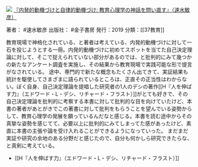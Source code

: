 ![](https://gyazo.com/d738a59c3fdf73a536462b44f48523c8.jpg)
[『内発的動機づけと自律的動機づけ: 教育心理学の神話を問い直す』（速水敏彦）](https://amzn.to/46v6tsY)

著者： #速水敏彦 
出版社： #金子書房 
発行：2019
分類：[[37教育]]

教育現場で神格化されている、と著者は考えている、内発的動機づけに対して一石を投じようとする一冊。内発的動機づけに初めてスポットを当てた自己決定理論に対して、そこで捉えられていない部分があるのでは、と批判的にみて幾つかの新たなアンケート調査を実施し、その結果から教育現場で実践可能な形で提言がなされている。
途中、専門的で新たな概念もたくさん出てきて、実証結果も統計を駆使してさまざまに語られているところは、正直その正当性はわからない。ぼく自身、自己決定理論を提唱した研究者の1人のデシの著作[[H『人を伸ばす力』（エドワード・L・デシ、リチャード・フラスト）]]がとても好きで、その自己決定理論を批判的に考察する本書に対して批判的な目を向けていたけど、本書の著者があとがきでこの著書に対して批判をもらうことを望んでいる姿勢からして、教育心理学の発展を願っているんだなと感じる。本書を読む途中からその真摯な姿勢を感じてて、必要以上に批判的にみてしまってた感があったけど、素直に本書の主張や論を受け入れることができるようになっていった。
まだまだ実証や研究の余地のある分野だと感じたので、自分も何かしら研究できたらな、と真剣に考えている。


- [[H『人を伸ばす力』（エドワード・L・デシ、リチャード・フラスト）]]
